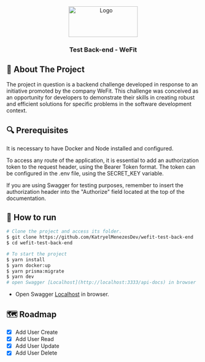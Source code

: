 <div align="center">
  <a href="https://github.com/othneildrew/Best-README-Template">
    <img src="https://i.imgur.com/TRnGhBA.png" alt="Logo" width="180" height="80">
  </a>

  <h3 align="center">Test Back-end - WeFit</h3>

  <p align="center">
  </p>
</div>

## 📝 About The Project

The project in question is a backend challenge developed in response to an initiative promoted by the company WeFit. This challenge was conceived as an opportunity for developers to demonstrate their skills in creating robust and efficient solutions for specific problems in the software development context.

## 🔍 Prerequisites
It is necessary to have Docker and Node installed and configured.

To access any route of the application, it is essential to add an authorization token to the request header, using the Bearer Token format. The token can be configured in the .env file, using the SECRET_KEY variable.

If you are using Swagger for testing purposes, remember to insert the authorization header into the "Authorize" field located at the top of the documentation.

## 🚀 How to run

```bash
# Clone the project and access its folder.
$ git clone https://github.com/KatryelMenezesDev/wefit-test-back-end
$ cd wefit-test-back-end
```

```bash
# To start the project
$ yarn install
$ yarn docker:up
$ yarn prisma:migrate
$ yarn dev
# open Swagger [Localhost](http://localhost:3333/api-docs) in browser
```

- Open Swagger [Localhost](http://localhost:3333/api-docs) in browser.

## 🗺️ Roadmap

- [x] Add User Create
- [x] Add User Read
- [x] Add User Update
- [x] Add User Delete
